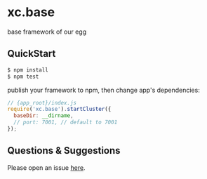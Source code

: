 # xc.base

base framework of our egg

## QuickStart

```bash
$ npm install
$ npm test
```

publish your framework to npm, then change app's dependencies:

```js
// {app_root}/index.js
require('xc.base').startCluster({
  baseDir: __dirname,
  // port: 7001, // default to 7001
});

```

## Questions & Suggestions

Please open an issue [here](https://github.com/eggjs/egg/issues).

